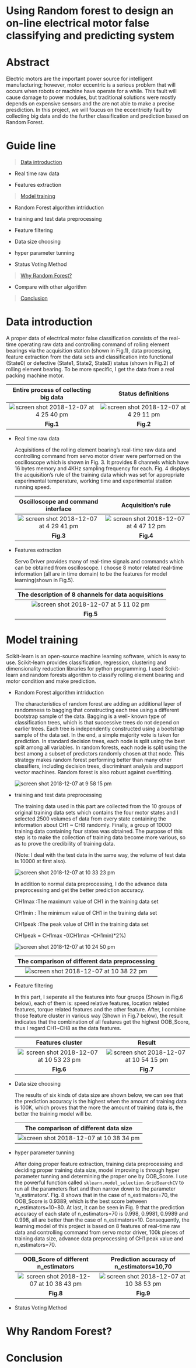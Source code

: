 # Using Random forest to design an on-line electrical motor false classifying and predicting system
# Abstract
  Electric motors are the important power source for intelligent manufacturing; however, motor eccentric is a serious problem that will occurs when robots or machine have operate for a while. This fault will cause damage to power modules, but traditional solutions were mostly depends on expensive sensors and the are not able to make a precise presdiction. In this project, we will foucus on the eccentricity fault by collecting big data and do the further classification and prediction based on Random Forest.
# Guide line
> [Data introduction](#data-introduction) 

  - Real time raw data
  
  - Features extraction
 

> [Model training](#model-training) 

  - Random Forest algorithm intriduction
  
  - training and test data preprocessing
  
  - Feature filtering
  
  - Data size choosing
  
  - hyper parameter tunning
  
  - Status Voting Method

> [Why Random Forest?](#why-random-forest)

  - Compare with other algorithm

> [Conclusion](#conclusion)

# Data introduction
A proper data of electrical motor false classification consists of the real-time operating raw data and controlling command of rolling element bearings via the acquisition station (shown in Fig.1), data processing, feature extraction from the data sets and classification into functional (State0) or defective (State1, State2, State3) status (shown in Fig.2) of rolling element bearing. To be more specific, I get the data from a real packing machine motor.

| <a>**Entire process of collecting big data**</a> | <a>**Status definitions**</a> 
| :---: |:---:| 
|![screen shot 2018-12-07 at 4 25 40 pm](https://user-images.githubusercontent.com/36265245/49637409-4490ee80-fa40-11e8-8e07-9aeb9335f3f8.png)    | ![screen shot 2018-12-07 at 4 29 11 pm](https://user-images.githubusercontent.com/36265245/49637415-465ab200-fa40-11e8-83f6-2790bd4622c2.png)
| <a>**Fig.1**</a> | <a>**Fig.2**</a> 

- Real time raw data

  Acquisitions of the rolling element bearing’s real-time raw data and controlling command from servo motor driver were performed on the     oscilloscope which is shown in Fig. 3. It provides 8 channels which have 16 bytes memory and 4KHz sampling frequency for each. Fig. 4     displays the acquisition’s rule of the training data which was set for appropriate experimental temperature, working time and             experimental station running speed.

  | <a>**Oscilloscope and command interface**</a> | <a>**Acquisition’s rule**</a> 
  | :---: |:---:| 
  |![screen shot 2018-12-07 at 4 29 41 pm](https://user-images.githubusercontent.com/36265245/49638044-00065280-fa42-11e8-9ef4-8c0de60c9a6f.png)  | ![screen shot 2018-12-07 at 4 47 12 pm](https://user-images.githubusercontent.com/36265245/49638046-009ee900-fa42-11e8-8d96-f227b8fa0909.png)
  | <a>**Fig.3**</a> | <a>**Fig.4**</a> 
  
- Features extraction

  Servo Driver provides many of real-time signals and commands which can be obtained from oscilloscope. I choose 8 motor related real-time information (all are in time domain) to be the features for model learning(shown in Fig.5).

  | <a>**The description of 8 channels for data acquisitions**</a> | 
  | :---: |
  |![screen shot 2018-12-07 at 5 11 02 pm](https://user-images.githubusercontent.com/36265245/49638483-36909d00-fa43-11e8-8106-825213179e31.png) | 
  | <a>**Fig.5**</a> | 
  
# Model training
Scikit-learn is an open-source machine learning software, which is easy to use. Scikit-learn provides classification, regression, clustering and dimensionality reduction libraries for python programming. I used Scikit-learn and random forests algorithm to classify rolling element bearing and motor condition and make prediction.

  - Random Forest algorithm intriduction
  
    The characteristics of random forest are adding an additional layer of randomness to bagging that constructing each tree using a different bootstrap sample of the data. Bagging is a well- known type of classification trees, which is that successive trees do not depend on earlier trees. Each tree is independently constructed using a bootstrap sample of the data set. In the end, a simple majority vote is taken for prediction. In standard decision trees, each node is split using the best split among all variables. In random forests, each node is split using the best among a subset of predictors randomly chosen at that node. This strategy makes random forest performing better than many other classifiers, including decision trees, discriminant analysis and support vector machines. Random forest is also robust against overfitting.
    
    ![screen shot 2018-12-07 at 9 58 15 pm](https://user-images.githubusercontent.com/36265245/49651837-4623dc00-fa6b-11e8-9c3c-39e30422af09.png)
    
  - training and test data preprocessing
  
    The training data used in this part are collected from the 10 groups of original training data sets which contains the four motor states and I selected 2500 volumes of data from every state containing the information about CH1 ~ CH8 randomly. Finally, a group of 10000 training data containing four states was obtained. The purpose of this step is to make the collection of training data become more various, so as to prove the credibility of training data.
    
    (Note: I deal with the test data in the same way, the volume of test data is 10000 at first also).
    
    ![screen shot 2018-12-07 at 10 33 23 pm](https://user-images.githubusercontent.com/36265245/49653522-2511ba00-fa70-11e8-8726-5c8b6851fc00.png)
    
    
    In addition to normal data preprocessing, I do the advance data preprocessing and get the better prediction accuracy.
    
    CH1max :The maximum value of CH1 in the training data set 
    
    CH1min : The minimum value of CH1 in the training data set 
    
    CH1peak :The peak value of CH1 in the training data set 
    
    CH1peak = CH1max -((CH1max -CH1min)*2%)
    
    ![screen shot 2018-12-07 at 10 24 50 pm](https://user-images.githubusercontent.com/36265245/49653558-48d50000-fa70-11e8-9caa-0e5c8c9cf0d7.png)
    
    | <a>**The comparison of different data preprocessing**</a> | 
    | :---: |
    |![screen shot 2018-12-07 at 10 38 22 pm](https://user-images.githubusercontent.com/36265245/49682922-71540d00-faf7-11e8-9feb-dacec4a853c5.png)| 

  - Feature filtering
  
    In this part, I seperate all the features into four gruops (Shown in Fig.6 below), each of them is: speed relative features, location related features, torque related features and the other feature.
    After, I combine those feature cluster in various way (Shown in Fig.7 below), the result indicates that the combination of all features get the highest OOB_Score, thus I regard CH1~CH8 as the data features.
    
    | <a>**Features cluster**</a> | <a>**Result**</a> 
    | :---: |:---:| 
    |![screen shot 2018-12-07 at 10 53 23 pm](https://user-images.githubusercontent.com/36265245/49654558-18db2c00-fa73-11e8-9657-3b208bd6716e.png)| ![screen shot 2018-12-07 at 10 54 15 pm](https://user-images.githubusercontent.com/36265245/49654559-1a0c5900-fa73-11e8-93d5-5ed43ae589e9.png)
    | <a>**Fig.6**</a> | <a>**Fig.7**</a> 
    
  - Data size choosing
    
    The results of six kinds of data size are shown below, we can see that the prediction accuracy is the highest when the amount of training data is 100K, which proves that the more the amount of training data is, the better the training model will be.
    
    | <a>**The comparison of different data size**</a> | 
    | :---: |
    |![screen shot 2018-12-07 at 10 38 34 pm](https://user-images.githubusercontent.com/36265245/49682928-96e11680-faf7-11e8-967c-d9cb1c32a854.png)| 
    
  - hyper parameter tunning
    
    After doing proper feature extraction, training data preprocessing and deciding proper training data size, model improving is through hyper parameter tunning and determining the proper one by OOB_Score. I use the powerful function called `sklearn.model_selection.GridSearchCV` to run all the parameters fisrt and then narrow down to the parameter 'n_estimators'. Fig. 8 shows that in the case of n_estimators=70, the OOB_Score is 0.9389, which is the best score between n_estimators=10~80. At last, it can be seen in Fig. 9 that the prediction accuracy of each state of n_estimators=70 is 0.998, 0.9981, 0.9989 and 0.998, all are better than the case of n_estimators=10. Consequently, the learning model of this project is based on 8 features of real-time raw data and controlling command from servo motor driver, 100k pieces of training data size, advance data preprocessing of CH1 peak value and n_estimators=70.
    
    | <a>**OOB_Score of different n_estimators**</a> | <a>**Prediction accuracy of n_estimators=10,70**</a> 
    | :---: |:---:| 
    |![screen shot 2018-12-07 at 10 38 43 pm](https://user-images.githubusercontent.com/36265245/49683015-fb50a580-faf8-11e8-8498-0683f3132ec0.png)| ![screen shot 2018-12-07 at 10 38 53 pm](https://user-images.githubusercontent.com/36265245/49683016-fb50a580-faf8-11e8-9a12-f6dbca07cca5.png)
    | <a>**Fig.8**</a> | <a>**Fig.9**</a> 
    
  - Status Voting Method
  
# Why Random Forest?
# Conclusion
